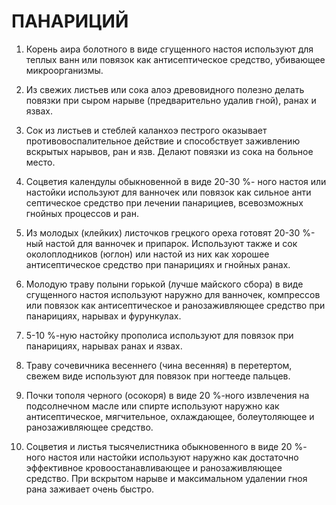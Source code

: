 # ПАНАРИЦИЙ

1. Корень аира болотного в виде сгущенного настоя используют для теплых
ванн или повязок как антисептическое средство, убивающее микроорганизмы.
2. Из свежих листьев или сока алоэ древовидного полезно делать повязки
при сыром нарыве (предварительно удалив гной), ранах и язвах.  
  
3. Сок из листьев и стеблей каланхоэ пестрого оказывает
противовоспалительное действие и способствует заживлению вскрытых
нарывов, ран и язв. Делают повязки из сока на больное место.  
  
4. Соцветия календулы обыкновенной в виде 20-30 %- ного настоя или
настойки используют для ванночек или повязок как сильное анти
септическое средство при лечении панарициев, всевозможных гнойных
процессов и ран.  
  
5. Из молодых (клейких) листочков грецкого ореха готовят 20-30 %-ный
настой для ванночек и припарок. Используют также и сок околоплодников
(юглон) или настой из них как хорошее антисептическое средство при
панарициях и гнойных ранах.  
  
6. Молодую траву полыни горькой (лучше майского сбора) в виде сгущенного
настоя используют наружно для ванночек, компрессов или повязок как
антисептическое и ранозаживляющее средство при панарициях, нарывах и
фурункулах.  
  
7. 5-10 %-ную настойку прополиса используют для повязок при панарициях,
нарывах ранах и язвах.  
  
8. Траву сочевичника весеннего (чина весенняя) в перетертом, свежем виде
используют для повязок при ногтееде пальцев.  
  
9. Почки тополя черного (осокоря) в виде 20 %-ного извлечения на
подсолнечном масле или спирте используют наружно как антисептическое,
мягчительное, охлаждающее, болеутоляющее и ранозаживляющее средство.  
  
10. Соцветия и листья тысячелистника обыкновенного в виде 20 %- ного
настоя или настойки используют наружно как достаточно эффективное
кровоостанавливающее и ранозаживляющее средство. При вскрытом нарыве и
максимальном удалении гноя рана заживает очень быстро.

